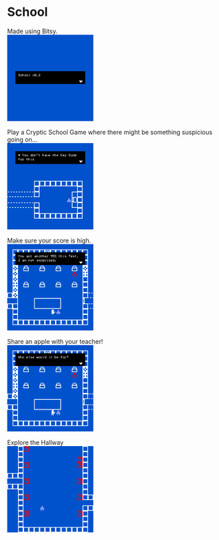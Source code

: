 # School
Made using Bitsy.
<br>
<img src="./readme/v0.2/title-0.2.gif" width="200">

Play a Cryptic School Game where there might be something suspicious going on...
<br>
<img src="./readme/v0.2/passcodeMissing.gif" width="200">

Make sure your score is high.
<br>
<img src="./readme/v0.2/95%25.gif" width="200">

Share an apple with your teacher!
<br>
<img src="./readme/v0.2/teacherApple.gif" width="200">

Explore the Hallway
<br>
<img src="./readme/v0.2/hallway.gif" width="200">
